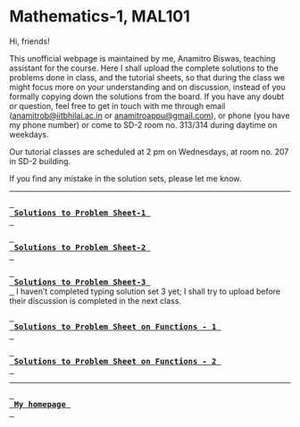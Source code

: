 # Mathematics-1, MAL101

Hi, friends!

This unofficial webpage is maintained by me, Anamitro Biswas, teaching assistant for the course. Here I shall upload the complete solutions to the problems done in class, and the tutorial sheets, so that during the class we might focus more on your understanding and on discussion, instead of you formally copying down the solutions from the board. If you have any doubt or question, feel free to get in touch with me through email (anamitrob@iitbhilai.ac.in or anamitroappu@gmail.com), or phone (you have my phone number) or come to SD-2 room no. 313/314 during daytime on weekdays.

Our tutorial classes are scheduled at 2 pm on Wednesdays, at room no. 207 in SD-2 building.

If you find any mistake in the solution sets, please let me know.

___

[<kbd> <br> **Solutions to Problem Sheet-1** <br> </kbd>](files/notes/iitbhilai/math1/set1soln.pdf)

[<kbd> <br> **Solutions to Problem Sheet-2** <br> </kbd>](files/notes/iitbhilai/math1/set2soln.pdf)

[<kbd> <br> **Solutions to Problem Sheet-3** <br> </kbd>](files/notes/iitbhilai/math1/set3soln.pdf) I haven’t completed typing solution set 3 yet; I shall try to upload before their discussion is completed in the next class.

[<kbd> <br> **Solutions to Problem Sheet on Functions - 1** <br> </kbd>](files/notes/iitbhilai/math1/set4soln1.pdf)

[<kbd> <br> **Solutions to Problem Sheet on Functions - 2** <br> </kbd>](files/notes/iitbhilai/math1/set4soln2.pdf)
___

[<kbd> <br> **My homepage** <br> </kbd>](https://anamitro.github.io)
